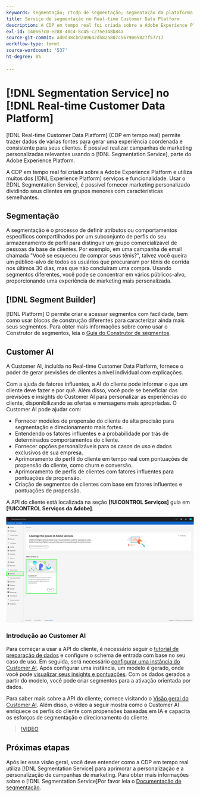```yaml
---
keywords: segmentação; rtcdp de segmentação; segmentação da plataforma de dados do cliente em tempo real
title: Serviço de segmentação no Real-time Customer Data Platform
description: A CDP em tempo real foi criada sobre a Adobe Experience Platform e utiliza muitos dos serviços e funcionalidades do Experience Platform. Usando o Serviço de segmentação, você pode fornecer marketing personalizado dividindo seus clientes em grupos menores com características semelhantes.
exl-id: 140667c0-e288-40c4-8c45-c275e348b84a
source-git-commit: ad0d38cbd249642d582a807c5679065827f57717
workflow-type: tm+mt
source-wordcount: '537'
ht-degree: 0%

---
```


# [!DNL Segmentation Service] no [!DNL Real-time Customer Data Platform]

[!DNL Real-time Customer Data Platform] (CDP em tempo real) permite trazer dados de várias fontes para gerar uma experiência coordenada e consistente para seus clientes. É possível realizar campanhas de marketing personalizadas relevantes usando o [!DNL Segmentation Service], parte do Adobe Experience Platform.

A CDP em tempo real foi criada sobre a Adobe Experience Platform e utiliza muitos dos [!DNL Experience Platform] serviços e funcionalidade. Usar o [!DNL Segmentation Service], é possível fornecer marketing personalizado dividindo seus clientes em grupos menores com características semelhantes.

## Segmentação

A segmentação é o processo de definir atributos ou comportamentos específicos compartilhados por um subconjunto de perfis do seu armazenamento de perfil para distinguir um grupo comercializável de pessoas da base de clientes. Por exemplo, em uma campanha de email chamada &quot;Você se esqueceu de comprar seus tênis?&quot;, talvez você queira um público-alvo de todos os usuários que procuraram por tênis de corrida nos últimos 30 dias, mas que não concluíram uma compra. Usando segmentos diferentes, você pode se concentrar em vários públicos-alvo, proporcionando uma experiência de marketing mais personalizada.

## [!DNL Segment Builder]

[!DNL Platform] O permite criar e acessar segmentos com facilidade, bem como usar blocos de construção diferentes para caracterizar ainda mais seus segmentos. Para obter mais informações sobre como usar o Construtor de segmentos, leia o [Guia do Construtor de segmentos](./segment-builder-guide.md).

## Customer AI

A Customer AI, incluída no Real-time Customer Data Platform, fornece o poder de gerar previsões de clientes a nível individual com explicações.

Com a ajuda de fatores influentes, a AI do cliente pode informar o que um cliente deve fazer e por quê. Além disso, você pode se beneficiar das previsões e insights do Customer AI para personalizar as experiências do cliente, disponibilizando as ofertas e mensagens mais apropriadas. O Customer AI pode ajudar com:

* Fornecer modelos de propensão do cliente de alta precisão para segmentação e direcionamento mais fortes.
* Entendendo os fatores influentes e a probabilidade por trás de determinados comportamentos do cliente.
* Fornecer opções personalizáveis para os casos de uso e dados exclusivos de sua empresa.
* Aprimoramento do perfil do cliente em tempo real com pontuações de propensão do cliente, como churn e conversão.
* Aprimoramento de perfis de clientes com fatores influentes para pontuações de propensão.
* Criação de segmentos de clientes com base em fatores influentes e pontuações de propensão.

A API do cliente está localizada na seção **[!UICONTROL Serviços]** guia em **[!UICONTROL Serviços da Adobe]**.

![Local do Customer AI](../assets/overview/rtcdp-customer-ai.png)

### Introdução ao Customer AI

Para começar a usar a API do cliente, é necessário seguir o [tutorial de preparação de dados](../../intelligent-services/data-preparation.md) e configure o schema de entrada com base no seu caso de uso. Em seguida, será necessário [configurar uma instância do Customer AI](../../intelligent-services/customer-ai/user-guide/configure.md). Após configurar uma instância, um modelo é gerado, onde você pode [visualizar seus insights e pontuações](../../intelligent-services/customer-ai/user-guide/discover-insights.md). Com os dados gerados a partir do modelo, você pode criar segmentos para a ativação orientada por dados.

Para saber mais sobre a API do cliente, comece visitando o [Visão geral do Customer AI](../../intelligent-services/customer-ai/overview.md). Além disso, o vídeo a seguir mostra como o Customer AI enriquece os perfis do cliente com propensões baseadas em IA e capacita os esforços de segmentação e direcionamento do cliente.

>[!VIDEO](https://video.tv.adobe.com/v/40374/?quality=12&learn=on)


## Próximas etapas

Após ler essa visão geral, você deve entender como a CDP em tempo real utiliza [!DNL Segmentation Service] para aprimorar a personalização e a personalização de campanhas de marketing. Para obter mais informações sobre o [!DNL Segmentation Service]Por favor leia o [Documentação de segmentação](../../segmentation/home.md).
